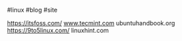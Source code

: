  
#linux #blog #site

https://itsfoss.com/
www.tecmint.com
ubuntuhandbook.org
https://9to5linux.com/
linuxhint.com



